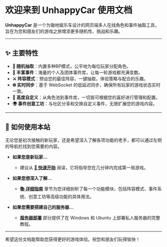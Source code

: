 # 欢迎来到 UnhappyCar 使用文档

**UnhappyCar** 是一个为锄地娱乐车设计的网页端多人在线角色和事件抽取工具，旨在为您和朋友们的游戏之旅增添更多随机性、挑战和乐趣。

---

## ✨ 主要特性

*   **🎲 随机抽取**：内置多种BP模式，公平地为每位玩家分配角色。
*   **📝 丰富事件**：海量的个人及团体事件库，让每一轮游戏都充满变数。
*   **⚔️ 阵容模式**：预设您的最佳阵容，一键抽取，体验策略与配合的乐趣。
*   **🌐 实时同步**：基于 WebSocket 的低延迟同步，确保所有玩家的游戏状态实时一致。
*   **🔧 高度自定义**：从角色池到事件库，一切皆可根据您的喜好进行管理和配置。
*   **🌍 事件创意工坊**：与社区分享和交换自定义事件，无限扩展您的游戏内容。

---

## 🧭 如何使用本站

无论您是初次接触的新玩家，还是希望深入了解各项功能的老手，都可以通过左侧的导航栏找到您需要的内容。

*   **如果您是新玩家...**
    *   建议从 **[🚀 快速开始](quick-start.md)** 阅读，它将指导您在几分钟内完成第一局游戏。

*   **如果您想深入了解...**
    *   **[📚 详细指南](guide.md)** 章节为您详细剖析了每一个功能模块，包括阵容模式、事件系统、创意工坊等高级功能的具体用法。

*   **如果您需要搭建自己的服务器...**
    *   **[服务器部署](server-deployment.md)** 部分提供了在 Windows 和 Ubuntu 上部署私人服务器的完整教程。

---

希望这份文档能帮助您获得更好的游戏体验。祝您和朋友们玩得愉快！
